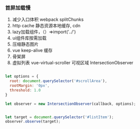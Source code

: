 ### 首屏加载慢

1. 减少入口体积 webpack splitChunks
2. http cache 静态资源本地缓存, cdn 
3. lazy加载组件，（）=>import('../')
4. ui组件库按需加载
5. 压缩静态图片
6. vue keep-alive 缓存
7. 骨架屏
8.  虚拟列表 vue-virtual-scroller 可视区域 IntersectionObserver


```javascript 

let options = {
  root: document.querySelector('#scrollArea'),
  rootMargin: '0px',
  threshold: 1.0
}

let observer = new IntersectionObserver(callback, options);


let target = document.querySelector('#listItem');
observer.observe(target);

```

